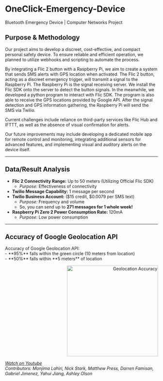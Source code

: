# OneClick-Emergency-Device
Bluetooth Emergency Device | Computer Networks Project 

## Purpose & Methodology
Our project aims to develop a discreet, cost-effective, and compact personal safety device. To ensure reliable and efficient operation, we planned to utilize webhooks and scripting to automate the process.

By integrating a Flic 2 button with a Raspberry Pi, we aim to create a system that sends SMS alerts with GPS location when activated. The Flic 2 button, acting as a discreet emergency trigger, will transmit a signal to the Raspberry Pi. The Raspberry Pi is the signal receiving server. We install the Flic SDK onto the server to detect the button signals. In the meanwhile, we developed a python program to interact with Flic SDK. The program is also able to receive the GPS locations provided by Google API. After the signal detection and GPS information gathering, the Raspberry Pi will send the SMS via Twilio.

Current challenges include reliance on third-party services like Flic Hub and IFTTT, as well as the absence of visual confirmation for alerts.

Our future improvements may include developing a dedicated mobile app for remote control and monitoring, integrating additional sensors for advanced features, and implementing visual and auditory alerts on the device itself.

---

## Data/Result Analysis
- **Flic 2 Connectivity Range:** Up to 50 meters (Utilizing Official Flic SDK)  
  - *Purpose:* Effectiveness of connectivity
- **Twilio Message Capability:** 1 message per second
- **Twilio Business Account:** ($15 credit, $0.0079 per SMS text)  
  - *Purpose:* Frequency and volume  
  - So, you can send up to **271 messages for 1 whole week!**
- **Raspberry Pi Zero 2 Power Consumption Rate:** 120mA  
  - *Purpose:* Low power consumption

---

## Accuracy of Google Geolocation API
<p align="left">
  Accuracy of Google Geolocation API:
  <br>
  - **95%** falls within the green circle (10 meters from location)
  <br>
  - **50%** falls within **5 meters** of location
</p>

<p align="right">
  <img src="path/to/image.png" alt="Geolocation Accuracy" width="300">
</p>

*[Watch on Youtube](https://youtu.be/XYfmuQvPTuo)*  
*Contributors: Monjima Lahiri, Nick Stark, Matthew Press, Darren Famisan, Gabriel Jimenez, Yahui Jiang, Ashley Olson*
